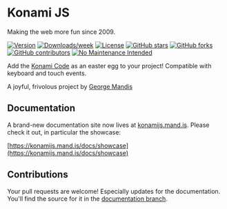 # Konami JS

Making the web more fun since 2009.

[![Version](https://img.shields.io/npm/v/konami.svg)](https://npmjs.org/package/konami)
[![Downloads/week](https://img.shields.io/npm/dw/konami.svg)](https://npmjs.org/package/konami)
[![License](https://img.shields.io/npm/l/konami.svg)](https://github.com/georgemandis/konami-js/blob/master/package.json)
[![GitHub stars](https://img.shields.io/github/stars/georgemandis/konami-js)](https://github.com/georgemandis/konami-js/stargazers)
[![GitHub forks](https://img.shields.io/github/forks/georgemandis/konami-js?color=blue)](https://github.com/georgemandis/konami-js/network)
[![GitHub contributors](https://img.shields.io/github/contributors/georgemandis/konami-js?color=blue)](https://github.com/georgemandis/konami-js/network)
[![No Maintenance Intended](http://unmaintained.tech/badge.svg)](http://unmaintained.tech/)

Add the [Konami Code](https://en.wikipedia.org/wiki/Konami_Code) as an easter egg to your project! Compatible with keyboard and touch events.

A joyful, frivolous project by [George Mandis](https://george.mand.is)

## Documentation

A brand-new documentation site now lives at [konamijs.mand.is](http://konamijs.mand.is/). Please check it out, in particular the showcase:

[https://konamijs.mand.is/docs/showcase](https://konamijs.mand.is/docs/showcase)


## Contributions

Your pull requests are welcome! Especially updates for the documentation. You'll find the source for it in the [documentation branch](https://github.com/georgemandis/konami-js/tree/documentation).
